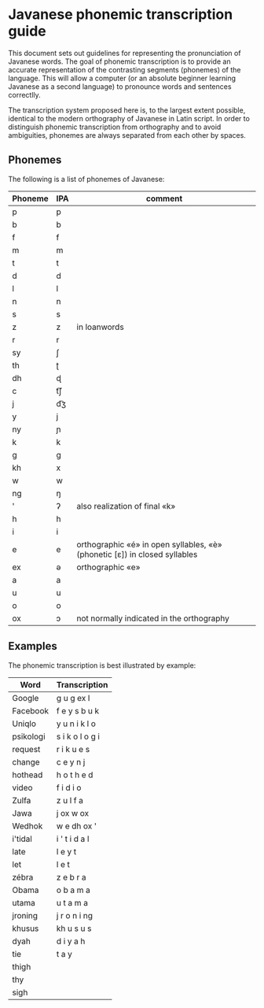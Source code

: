 # Javanese phonemic transcription guide

This document sets out guidelines for representing the pronunciation of Javanese
words. The goal of phonemic transcription is to provide an accurate
representation of the contrasting segments (phonemes) of the language. This will
allow a computer (or an absolute beginner learning Javanese as a second
language) to pronounce words and sentences correctlly.

The transcription system proposed here is, to the largest extent possible,
identical to the modern orthography of Javanese in Latin script. In order to
distinguish phonemic transcription from orthography and to avoid ambiguities,
phonemes are always separated from each other by spaces.


## Phonemes

The following is a list of phonemes of Javanese:

Phoneme | IPA | comment
--------|-----|--------
p  | p
b  | b
f  | f
m  | m
t  | t
d  | d
l  | l
n  | n
s  | s
z  | z | in loanwords
r  | r
sy | ʃ
th | ʈ
dh | ɖ
c  | t͡ʃ
j  | d͡ʒ
y  | j
ny | ɲ
k  | k
g  | g
kh | x
w  | w
ng | ŋ
'  | ʔ | also realization of final «k»
h  | h
i  | i
e  | e | orthographic «é» in open syllables, «è» (phonetic [ɛ]) in closed syllables
ex | ə | orthographic «e»
a  | a
u  | u
o  | o
ox | ɔ | not normally indicated in the orthography


## Examples

The phonemic transcription is best illustrated by example:

Word      | Transcription
----------|--------------
Google    | g u g ex l
Facebook  | f e y s b u k
Uniqlo    | y u n i k l o
psikologi | s i k o l o g i
request   | r i k u e s
change    | c e y n j
hothead   | h o t h e d
video     | f i d i o
Zulfa     | z u l f a
Jawa      | j ox w ox
Wedhok    | w e dh ox '
i'tidal   | i ' t i d a l
late      | l e y t
let       | l e t
zébra     | z e b r a
Obama     | o b a m a
utama     | u t a m a
jroning   | j r o n i ng
khusus    | kh u s u s
dyah      | d i y a h
tie       | t a y
thigh     |
thy       |
sigh      |
